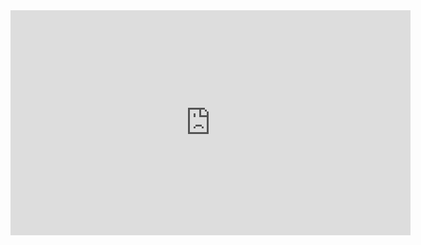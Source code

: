 <!DOCTYPE html>
<html>
<head>
    <meta charset='utf-8'>
    <meta http-equiv='X-UA-Compatible' content='IE=edge'>
    <title>Page Title</title>
    <meta name='viewport' content='width=device-width, initial-scale=1'>
    <link rel='stylesheet' type='text/css' media='screen' href='main.css'>
    <script src='main.js'></script>
</head>
<body>
    <IFRAME SRC="https://sbembed.me/e/t4sp4c498ifz.html" FRAMEBORDER=0 MARGINWIDTH=0 MARGINHEIGHT=0 SCROLLING=NO WIDTH=640 HEIGHT=360 allowfullscreen></IFRAME>    
</body>
</html>
